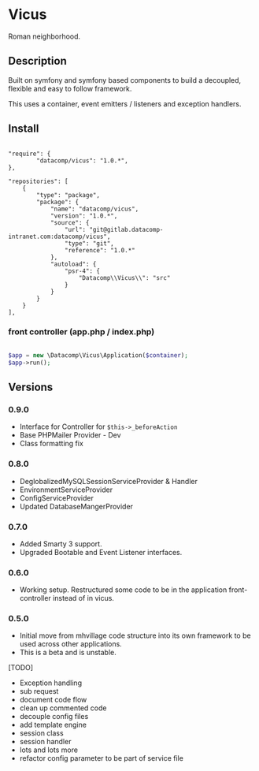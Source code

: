 # Vicus

Roman neighborhood.

## Description

Built on symfony and symfony based components to build a decoupled, flexible and easy to follow framework.

This uses a container, event emitters / listeners and exception handlers.

## Install

```

"require": {
		"datacomp/vicus": "1.0.*",
},

"repositories": [
	{
		"type": "package",
		"package": {
			"name": "datacomp/vicus",
			"version": "1.0.*",
			"source": {
				"url": "git@gitlab.datacomp-intranet.com:datacomp/vicus",
				"type": "git",
				"reference": "1.0.*"
			},
			"autoload": {
				"psr-4": {
					"Datacomp\\Vicus\\": "src"
				}
			}
		}
	}
],

```

### front controller (app.php / index.php)

```php

$app = new \Datacomp\Vicus\Application($container);
$app->run();

```



## Versions

### 0.9.0
* Interface for Controller for `$this->_beforeAction`
* Base PHPMailer Provider - Dev
* Class formatting fix

### 0.8.0
* DeglobalizedMySQLSessionServiceProvider & Handler
* EnvironmentServiceProvider
* ConfigServiceProvider
* Updated DatabaseMangerProvider

### 0.7.0
* Added Smarty 3 support.
* Upgraded Bootable and Event Listener interfaces.

### 0.6.0
* Working setup. Restructured some code to be in the application front-controller instead of in vicus.


### 0.5.0
* Initial move from mhvillage code structure into its own framework to be used across other applications.
* This is a beta and is unstable.



[TODO]
* Exception handling
* sub request
* document code flow
* clean up commented code
* decouple config files
* add template engine
* session class
* session handler
* lots and lots more
* refactor config parameter to be part of service file
